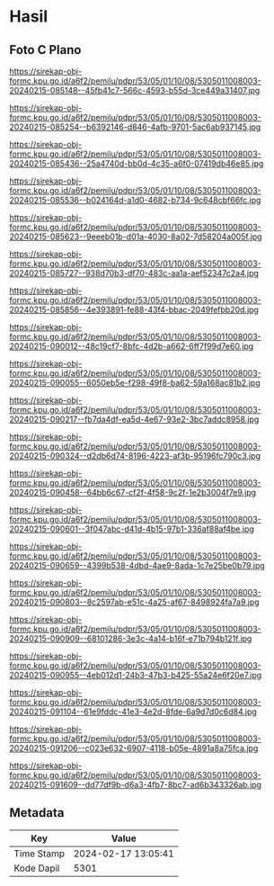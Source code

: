 # Hasil

## Foto C Plano

https://sirekap-obj-formc.kpu.go.id/a6f2/pemilu/pdpr/53/05/01/10/08/5305011008003-20240215-085148--45fb41c7-566c-4593-b55d-3ce449a31407.jpg

https://sirekap-obj-formc.kpu.go.id/a6f2/pemilu/pdpr/53/05/01/10/08/5305011008003-20240215-085254--b6392146-d846-4afb-9701-5ac6ab937145.jpg

https://sirekap-obj-formc.kpu.go.id/a6f2/pemilu/pdpr/53/05/01/10/08/5305011008003-20240215-085436--25a4740d-bb0d-4c35-a6f0-07419db46e85.jpg

https://sirekap-obj-formc.kpu.go.id/a6f2/pemilu/pdpr/53/05/01/10/08/5305011008003-20240215-085536--b024164d-a1d0-4682-b734-9c648cbf66fc.jpg

https://sirekap-obj-formc.kpu.go.id/a6f2/pemilu/pdpr/53/05/01/10/08/5305011008003-20240215-085623--9eeeb01b-d01a-4030-8a02-7d58204a005f.jpg

https://sirekap-obj-formc.kpu.go.id/a6f2/pemilu/pdpr/53/05/01/10/08/5305011008003-20240215-085727--938d70b3-df70-483c-aa1a-aef52347c2a4.jpg

https://sirekap-obj-formc.kpu.go.id/a6f2/pemilu/pdpr/53/05/01/10/08/5305011008003-20240215-085856--4e393891-fe88-43f4-bbac-2049fefbb20d.jpg

https://sirekap-obj-formc.kpu.go.id/a6f2/pemilu/pdpr/53/05/01/10/08/5305011008003-20240215-090012--48c19cf7-8bfc-4d2b-a662-6ff7f99d7e60.jpg

https://sirekap-obj-formc.kpu.go.id/a6f2/pemilu/pdpr/53/05/01/10/08/5305011008003-20240215-090055--6050eb5e-f298-49f8-ba62-59a168ac81b2.jpg

https://sirekap-obj-formc.kpu.go.id/a6f2/pemilu/pdpr/53/05/01/10/08/5305011008003-20240215-090217--fb7da4df-ea5d-4e67-93e2-3bc7addc8958.jpg

https://sirekap-obj-formc.kpu.go.id/a6f2/pemilu/pdpr/53/05/01/10/08/5305011008003-20240215-090324--d2db6d74-8196-4223-af3b-95196fc790c3.jpg

https://sirekap-obj-formc.kpu.go.id/a6f2/pemilu/pdpr/53/05/01/10/08/5305011008003-20240215-090458--64bb6c67-cf2f-4f58-9c2f-1e2b3004f7e9.jpg

https://sirekap-obj-formc.kpu.go.id/a6f2/pemilu/pdpr/53/05/01/10/08/5305011008003-20240215-090601--3f047abc-d41d-4b15-97b1-336af88af4be.jpg

https://sirekap-obj-formc.kpu.go.id/a6f2/pemilu/pdpr/53/05/01/10/08/5305011008003-20240215-090659--4399b538-4dbd-4ae9-8ada-1c7e25be0b79.jpg

https://sirekap-obj-formc.kpu.go.id/a6f2/pemilu/pdpr/53/05/01/10/08/5305011008003-20240215-090803--8c2597ab-e51c-4a25-af67-8498924fa7a9.jpg

https://sirekap-obj-formc.kpu.go.id/a6f2/pemilu/pdpr/53/05/01/10/08/5305011008003-20240215-090909--68101286-3e3c-4a14-b16f-e71b794b121f.jpg

https://sirekap-obj-formc.kpu.go.id/a6f2/pemilu/pdpr/53/05/01/10/08/5305011008003-20240215-090955--4eb012d1-24b3-47b3-b425-55a24e6f20e7.jpg

https://sirekap-obj-formc.kpu.go.id/a6f2/pemilu/pdpr/53/05/01/10/08/5305011008003-20240215-091104--61e9fddc-41e3-4e2d-8fde-6a9d7d0c6d84.jpg

https://sirekap-obj-formc.kpu.go.id/a6f2/pemilu/pdpr/53/05/01/10/08/5305011008003-20240215-091206--c023e632-6907-4118-b05e-4891a8a75fca.jpg

https://sirekap-obj-formc.kpu.go.id/a6f2/pemilu/pdpr/53/05/01/10/08/5305011008003-20240215-091609--dd77df9b-d6a3-4fb7-8bc7-ad6b343326ab.jpg


## Metadata

| Key        | Value               |
| ---------- | ------------------- |
| Time Stamp | 2024-02-17 13:05:41 |
| Kode Dapil | 5301                |



